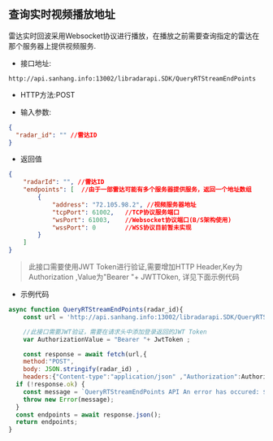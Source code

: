 ## 查询实时视频播放地址

雷达实时回波采用Websocket协议进行播放，在播放之前需要查询指定的雷达在那个服务器上提供视频服务.

- 接口地址:
```
http://api.sanhang.info:13002/libradarapi.SDK/QueryRTStreamEndPoints
```

- HTTP方法:POST

- 输入参数:
```json
{
  "radar_id": "" //雷达ID
}
```

- 返回值
```json
{
    "radarId": "", //雷达ID
    "endpoints": [  //由于一部雷达可能有多个服务器提供服务，返回一个地址数组
        {
            "address": "72.105.98.2", //视频服务器地址
            "tcpPort": 61002,   //TCP协议服务端口
            "wsPort": 61003,    //Websocket协议端口(B/S架构使用)
            "wssPort": 0        //WSS协议目前暂未实现
        }
    ]
}
```

> 此接口需要使用JWT Token进行验证,需要增加HTTP Header,Key为Authorization ,Value为"Bearer "+ JWTTOken,
详见下面示例代码

- 示例代码

```javascript
async function QueryRTStreamEndPoints(radar_id){
    const url = 'http://api.sanhang.info:13002/libradarapi.SDK/QueryRTStreamEndPoints' ;

    //此接口需要JWT验证，需要在请求头中添加登录返回的JWT Token
    var AuthorizationValue = "Bearer "+ JwtToken ; 

    const response = await fetch(url,{
    method:"POST",
    body: JSON.stringify(radar_id) ,
    headers:{"Content-type":"application/json" ,"Authorization":AuthorizationValue}} );
  if (!response.ok) {
    const message = `QueryRTStreamEndPoints API An error has occured: ${response.status}`;
    throw new Error(message);
  }
  const endpoints = await response.json();
  return endpoints;
}
```